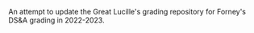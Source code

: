 An attempt to update the Great Lucille's grading repository for Forney's DS&A grading in 2022-2023.
